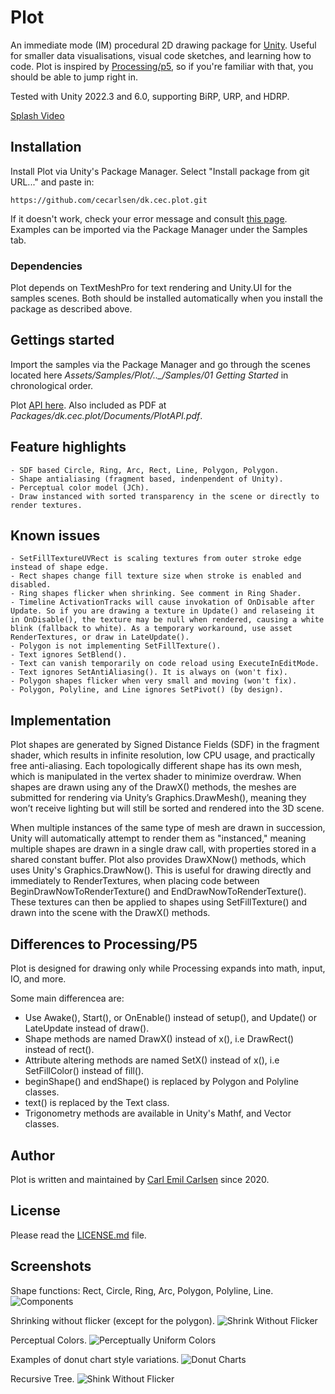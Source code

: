 
# Plot

An immediate mode (IM) procedural 2D drawing package for [Unity](https://unity.com). Useful for smaller data visualisations, visual code sketches, and learning how to code. Plot is inspired by [Processing/p5](https://processing.org), so if you're familiar with that, you should be able to jump right in.

Tested with Unity 2022.3 and 6.0, supporting BiRP, URP, and HDRP.

[Splash Video](https://github.com/user-attachments/assets/d0978ee2-6fe5-4824-93e6-8983832ac2aa)


## Installation

Install Plot via Unity's Package Manager. Select "Install package from git URL..." and paste in:

	https://github.com/cecarlsen/dk.cec.plot.git

If it doesn't work, check your error message and consult [this page](https://docs.unity3d.com/6000.0/Documentation/Manual/upm-ui-giturl.html). Examples can be imported via the Package Manager under the Samples tab. 

### Dependencies

Plot depends on TextMeshPro for text rendering and Unity.UI for the samples scenes. Both should be installed automatically when you install the package as described above.


## Gettings started

Import the samples via the Package Manager and go through the scenes located here *Assets/Samples/Plot/_._._/Samples/01 Getting Started* in chronological order.

Plot [API here](https://cec.dk/plot/api.html). Also included as PDF at *Packages/dk.cec.plot/Documents/PlotAPI.pdf*.


## Feature highlights
	
	- SDF based Circle, Ring, Arc, Rect, Line, Polygon, Polygon.
	- Shape antialiasing (fragment based, indenpendent of Unity).
	- Perceptual color model (JCh).
	- Draw instanced with sorted transparency in the scene or directly to render textures.


## Known issues

	- SetFillTextureUVRect is scaling textures from outer stroke edge instead of shape edge.
	- Rect shapes change fill texture size when stroke is enabled and disabled.
	- Ring shapes flicker when shrinking. See comment in Ring Shader.
	- Timeline ActivationTracks will cause invokation of OnDisable after Update. So if you are drawing a texture in Update() and relaseing it in OnDisable(), the texture may be null when rendered, causing a white blink (fallback to white). As a temporary workaround, use asset RenderTextures, or draw in LateUpdate().
	- Polygon is not implementing SetFillTexture().
	- Text ignores SetBlend().
	- Text can vanish temporarily on code reload using ExecuteInEditMode.
	- Text ignores SetAntiAliasing(). It is always on (won't fix).
	- Polygon shapes flicker when very small and moving (won't fix).
	- Polygon, Polyline, and Line ignores SetPivot() (by design).


## Implementation

Plot shapes are generated by Signed Distance Fields (SDF) in the fragment shader, which results in infinite resolution, low CPU usage, and practically free anti-aliasing. Each topologically different shape has its own mesh, which is manipulated in the vertex shader to minimize overdraw. When shapes are drawn using any of the DrawX() methods, the meshes are submitted for rendering via Unity’s Graphics.DrawMesh(), meaning they won’t receive lighting but will still be sorted and rendered into the 3D scene.

When multiple instances of the same type of mesh are drawn in succession, Unity will automatically attempt to render them as "instanced," meaning multiple shapes are drawn in a single draw call, with properties stored in a shared constant buffer. Plot also provides DrawXNow() methods, which uses Unity's Graphics.DrawNow(). This is useful for drawing directly and immediately to RenderTextures, when placing code between BeginDrawNowToRenderTexture() and EndDrawNowToRenderTexture(). These textures can then be applied to shapes using SetFillTexture() and drawn into the scene with the DrawX() methods.


## Differences to Processing/P5

Plot is designed for drawing only while Processing expands into math, input, IO, and more.

Some main differencea are:
- Use Awake(), Start(), or OnEnable() instead of setup(), and Update() or LateUpdate instead of draw().
- Shape methods are named DrawX() instead of x(), i.e DrawRect() instead of rect().
- Attribute altering methods are named SetX() instead of x(), i.e SetFillColor() instead of fill().
- beginShape() and endShape() is replaced by Polygon and Polyline classes.
- text() is replaced by the Text class.
- Trigonometry methods are available in Unity's Mathf, and Vector classes.


## Author

Plot is written and maintained by [Carl Emil Carlsen](https://cec.dk) since 2020.


## License

Please read the [LICENSE.md](https://github.com/cecarlsen/dk.cec.plot/blob/main/LICENSE.md) file.


## Screenshots

Shape functions: Rect, Circle, Ring, Arc, Polygon, Polyline, Line.
![Components](https://github.com/user-attachments/assets/e2534cac-e30a-460e-97af-e8c8ee2c213d)

Shrinking without flicker (except for the polygon).
![Shrink Without Flicker](https://github.com/user-attachments/assets/43f7dc8a-fe3b-4956-b32f-c8b3affb0f44)

Perceptual Colors.
![Perceptually Uniform Colors](https://github.com/user-attachments/assets/abd7df86-be0d-4f75-81d3-3f3ea52aa27a)

Examples of donut chart style variations.
![Donut Charts](https://github.com/user-attachments/assets/81435328-fab2-4d63-9d56-42d483210e4f)

Recursive Tree.
![Shink Without Flicker](https://github.com/user-attachments/assets/bfadbb8a-2d61-4d7d-a3e8-f9bbd405fd6b)

